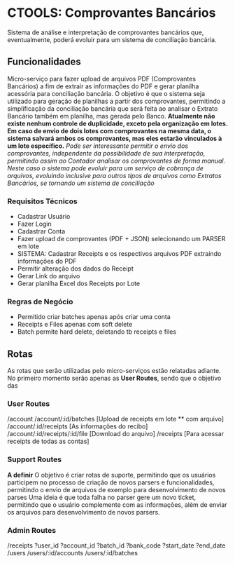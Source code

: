 # CTOOLS: Comprovantes Bancários
Sistema de análise e interpretação de comprovantes bancários que, eventualmente, poderá evoluir para um sistema de conciliação bancária.

## Funcionalidades
Micro-serviço para fazer upload de arquivos PDF (Comprovantes Bancários) a fim de extrair as informações do PDF e gerar planilha acessória para conciliação bancária.
O objetivo é que o sistema seja utilizado para geração de planilhas a partir dos comprovantes, permitindo a simplificação da conciliação bancária que será feita ao analisar o Extrato Bancário também em planilha, mas gerada pelo Banco.
**Atualmente não existe nenhum controle de duplicidade, exceto pela organização em lotes. Em caso de envio de dois lotes com comprovantes na mesma data, o sistema salvará ambos os comprovantes, mas eles estarão vinculados à um lote específico.**
*Pode ser interessante permitir o envio dos comprovantes, independente da possibilidade de sua interpretação, permitindo assim ao Contador analisar os comprovantes de forma manual. Neste caso o sistema pode evoluir para um serviço de cobrança de arquivos, evoluindo inclusive para outros tipos de arquivos como Extratos Bancários, se tornando um sistema de conciliação*

### Requisitos Técnicos
- Cadastrar Usuário
- Fazer Login
- Cadastrar Conta
- Fazer upload de comprovantes (PDF + JSON) selecionando um PARSER em lote
- SISTEMA: Cadastrar Receipts e os respectivos arquivos PDF extraindo informações do PDF
- Permitir alteração dos dados do Receipt
- Gerar Link do arquivo
- Gerar planilha Excel dos Receipts por Lote

### Regras de Negócio
- Permitido criar batches apenas após criar uma conta
- Receipts e Files apenas com soft delete
- Batch permite hard delete, deletando tb receipts e files

## Rotas
As rotas que serão utilizadas pelo micro-serviços estão relatadas adiante. No primeiro momento serão apenas as **User Routes**, sendo que o objetivo das 

### User Routes
/account
/account/:id/batches	        	[Upload de receipts em lote ** com arquivo]
/account/:id/receipts	          [As informações do recibo]
/account/:id/receipts/:id/file	[Download do arquivo]
/receipts                   		[Para acessar receipts de todas as contas]

### Support Routes
**A definir**
O objetivo é criar rotas de suporte, permitindo que os usuários participem no processo de criação de novos parsers e funcionalidades, permitindo o envio de arquivos de exemplo para desenvolvimento de novos parses
Uma ideia é que toda falha no parser gere um novo ticket, permitindo que o usuário complemente com as informações, além de enviar os arquivos para desenvolvimento de novos parsers.

### Admin Routes
/receipts
  ?user_id
  ?account_id
  ?batch_id
  ?bank_code
  ?start_date
  ?end_date
/users
/users/:id/accounts
/users/:id/batches
